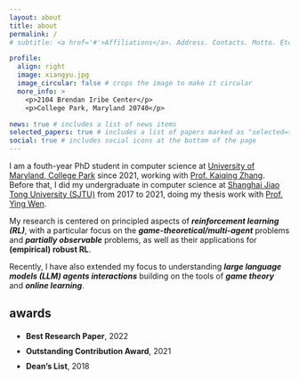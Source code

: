 ```yaml
---
layout: about
title: about
permalink: /
# subtitle: <a href='#'>Affiliations</a>. Address. Contacts. Motto. Etc.

profile:
  align: right
  image: xiangyu.jpg
  image_circular: false # crops the image to make it circular
  more_info: >
    <p>2104 Brendan Iribe Center</p>
    <p>College Park, Maryland 20740</p>

news: true # includes a list of news items
selected_papers: true # includes a list of papers marked as "selected={true}"
social: true # includes social icons at the bottom of the page
---
```


I am a fouth-year PhD student in computer science at [University of Maryland, College Park](https://www.cs.umd.edu) since 2021, working with [Prof. Kaiqing Zhang](https://kzhang66.github.io/index.html). Before that, I did my undergraduate in computer science at [Shanghai Jiao Tong University (SJTU)](https://en.sjtu.edu.cn/) from 2017 to 2021, doing my thesis work with [Prof. Ying Wen](https://yingwen.io).

My research is centered on principled aspects of ***reinforcement learning (RL)***, with a particular focus on the ***game-theoretical/multi-agent*** problems and ***partially observable*** problems, as well as their applications for **(empirical) robust RL**. 

Recently, I have also extended my focus to understanding ***large language models (LLM) agents interactions*** building on the tools of ***game theory*** and ***online learning***.

<!-- awards-section -->

## awards

<ul style="margin-top: 20px; padding-left: 30px; list-style-type: disc;">
  <li style="margin-bottom: 10px;"><strong>Best Research Paper</strong>, 2022</li>
  <li style="margin-bottom: 10px;"><strong>Outstanding Contribution Award</strong>, 2021</li>
  <li><strong>Dean’s List</strong>, 2018</li>
</ul>
